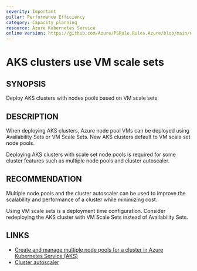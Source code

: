 ```yaml
---
severity: Important
pillar: Performance Efficiency
category: Capacity planning
resource: Azure Kubernetes Service
online version: https://github.com/Azure/PSRule.Rules.Azure/blob/main/docs/en/rules/Azure.AKS.PoolScaleSet.md
---
```


# AKS clusters use VM scale sets

## SYNOPSIS

Deploy AKS clusters with nodes pools based on VM scale sets.

## DESCRIPTION

When deploying AKS clusters, Azure node pool VMs can be deployed using Availability Sets or VM Scale Sets.
New AKS clusters default to VM scale set node pools.

Deploying AKS clusters with scale set node pools is required for some cluster features such as multiple node pools and cluster autoscaler.

## RECOMMENDATION

Multiple node pools and the cluster autoscaler can be used to improve the scalability and performance of a cluster while minimizing cost.

Using VM scale sets is a deployment time configuration.
Consider redeploying the AKS cluster with VM Scale Sets instead of Availability Sets.

## LINKS

- [Create and manage multiple node pools for a cluster in Azure Kubernetes Service (AKS)](https://docs.microsoft.com/en-us/azure/aks/use-multiple-node-pools)
- [Cluster autoscaler](https://docs.microsoft.com/en-us/azure/aks/concepts-scale#cluster-autoscaler)
